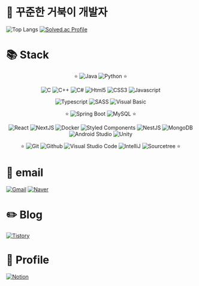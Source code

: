 # 🐢 꾸준한 거북이 개발자

![Top Langs](https://github-readme-stats.vercel.app/api/top-langs/?username=rogi-rogi&layout=compact&theme=tokyonight)
[![Solved.ac Profile](http://mazassumnida.wtf/api/v2/generate_badge?boj=polygon)](https://solved.ac/polygon/)

# 📚 Stack
<div align=center >

  ⭐
  ![Java](https://img.shields.io/badge/Java-007396.svg?&style=for-the-badge&logo=openjdk&logoColor=white)
  ![Python](https://img.shields.io/badge/Python-3776AB.svg?&style=for-the-badge&logo=python&logoColor=white)
  ⭐

  ![C](https://img.shields.io/badge/C-A8B9CC.svg?&style=for-the-badge&logo=c&logoColor=white)
  ![C++](https://img.shields.io/badge/C++-00599C.svg?&style=for-the-badge&logo=cplusplus&logoColor=white)
  ![C#](https://img.shields.io/badge/C%23-512BD4.svg?&style=for-the-badge&logo=csharp&logoColor=white)
  ![Html5](https://img.shields.io/badge/Html5-E34F26.svg?&style=for-the-badge&logo=Html5&logoColor=white)
  ![CSS3](https://img.shields.io/badge/CSS3-1572B6.svg?&style=for-the-badge&logo=CSS3&logoColor=white)
  ![Javascript](https://img.shields.io/badge/Javascript-F7DF1E.svg?&style=for-the-badge&logo=javascript&logoColor=white)
  
  ![Typescript](https://img.shields.io/badge/typescript-3178C6?&style=for-the-badge&logo=Typescript&logoColor=white)
  ![SASS](https://img.shields.io/badge/Sass-CC6699.svg?&style=for-the-badge&logo=sass&logoColor=white)
  ![Visual Basic](https://img.shields.io/badge/Visual%20Basic-512BD4.svg?&style=for-the-badge&logo=visualbasic&logoColor=white)

  ⭐
  ![Spring Boot](https://img.shields.io/badge/Spring%20Boot-6DB33F.svg?&style=for-the-badge&logo=springboot&logoColor=white)
  ![MySQL](https://img.shields.io/badge/MySQL-4479A1.svg?&style=for-the-badge&logo=mysql&logoColor=white)
  ⭐
  
  ![React](https://img.shields.io/badge/React-61DAFB.svg?&style=for-the-badge&logo=react&logoColor=black)
  ![NextJS](https://img.shields.io/badge/NextJS-000000.svg?&style=for-the-badge&logo=nextdotjs&logoColor=white)
  ![Docker](https://img.shields.io/badge/Docker-2496ED.svg?&style=for-the-badge&logo=docker&logoColor=white)
  ![Styled Components](https://img.shields.io/badge/Styled%20Components-DB7093.svg?&style=for-the-badge&logo=styledcomponents&logoColor=white)
  ![NestJS](https://img.shields.io/badge/NestJS-E0234E.svg?&style=for-the-badge&logo=nestjs&logoColor=white)
  ![MongoDB](https://img.shields.io/badge/Mongo%20DB-47A248.svg?&style=for-the-badge&logo=mongodb&logoColor=white)
  ![Android Studio](https://img.shields.io/badge/Android%20Studio-3DDC84.svg?&style=for-the-badge&logo=androidstudio&logoColor=white)
  ![Unity](https://img.shields.io/badge/Unity-FFFFFF.svg?&style=for-the-badge&logo=unity&logoColor=black)

  ⭐
  ![Git](https://img.shields.io/badge/Git-F05032.svg?&style=for-the-badge&logo=git&logoColor=white)
  ![Github](https://img.shields.io/badge/Github-181717.svg?&style=for-the-badge&logo=github&logoColor=white)
  ![Visual Studio Code](https://img.shields.io/badge/Visual%20Studio%20Code-007ACC.svg?&style=for-the-badge&logo=visualstudiocode&logoColor=white)
  ![IntelliJ](https://img.shields.io/badge/IntelliJ-000000.svg?&style=for-the-badge&logo=intellijidea&logoColor=white)
  ![Sourcetree](https://img.shields.io/badge/Sourcetree-0052CC.svg?&style=for-the-badge&logo=sourcetree&logoColor=white)
  ⭐
  
</div>

# 📧 email

[![Gmail](https://img.shields.io/badge/Gmail-d14836?style=for-the-badge&logo=Gmail&logoColor=white)](mailto:yrkim6883@gmail.com)
[![Naver](https://img.shields.io/badge/Naver-03C75A?style=for-the-badge&logo=Naver&logoColor=white)](mailto:yrkim6839@naver.com)

# ✏️ Blog

[![Tistory](https://img.shields.io/badge/Tistory-000000.svg?&style=for-the-badge&logo=tistory&logoColor=white)](https://kyr-db.tistory.com/)

# 📜 Profile

[![Notion](https://img.shields.io/badge/Notion-000000.svg?&style=for-the-badge&logo=notion&logoColor=white)](https://held-sparrow-180.notion.site/Young-Rok-3c5780b41711457b83a643eefd8240de)

